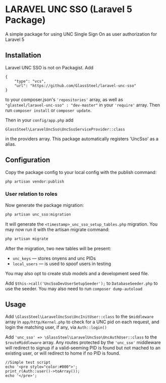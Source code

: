 # LARAVEL UNC SSO (Laravel 5 Package)

A simple package for using UNC Single Sign On as user authorization for Laravel 5

## Installation

Laravel UNC SSO is not on Packagist. Add
```
{
	"type": "vcs",
	"url": "https://github.com/GlassSteel/laravel-unc-sso"
}
```
to your composer.json's `'repositories'` array, as well as `"glasteel/laravel-unc-sso" : "dev-master"` in your `'require'` array. Then run `composer install` or `composer update`.

Then in your `config/app.php` add 

    GlassSteel\LaravelUncSso\UncSsoServiceProvider::class
    
in the providers array. This package automatically registers 'UncSso' as a alias.

## Configuration

Copy the package config to your local config with the publish command:

```
php artisan vendor:publish
```

### User relation to roles

Now generate the package migration:

```bash
php artisan unc_sso:migration
```

It will generate the `<timestamp>_unc_sso_setup_tables.php` migration.
You may now run it with the artisan migrate command:

```bash
php artisan migrate
```

After the migration, two new tables will be present:
- `unc_keys` &mdash; stores onyens and unc PIDs
- `local_users` &mdash; is used to spoof users in testing

You may also opt to create stub models and a development seed file.

Add `$this->call('UncSsoDevUserSetupSeeder');` to `DatabaseSeeder.php` to use the seeder. You may also need to run `composer dump-autoload`

## Usage

Add `\GlassSteel\LaravelUncSso\UncInitUser::class` to the `$middleware` array in `app/http/Kernel.php` to check for a UNC pid on each request, and login the matching user, if any, via `Auth::login()`

Add `'unc_sso' => \GlassSteel\LaravelUncSso\UncAuthUser::class` to the `$routeMiddleware` array. Any routes protected by the `'unc_sso'` middleware will redirect to signup if a valid-seeming PID is found but not mached to an existing user, or will redirect to home if no PID is found.

```
//Simple test script
echo '<pre style="color:#000">';
print_r(Auth::user()->toArray());
echo '</pre>';
```